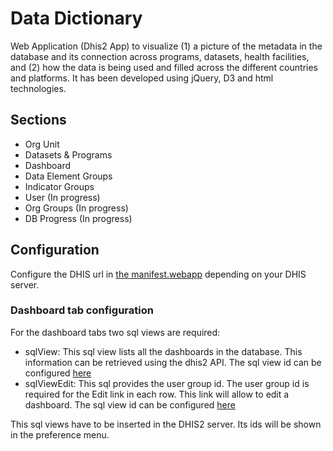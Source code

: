 # Data Dictionary

Web Application (Dhis2 App) to visualize (1) a picture of the metadata in the database and its connection across programs, datasets, health facilities, and (2) how the data is being used and filled across the different countries and platforms. It has been developed using jQuery, D3 and html technologies.

## Sections

* Org Unit
* Datasets & Programs
* Dashboard
* Data Element Groups
* Indicator Groups
* User (In progress)
* Org Groups (In progress)
* DB Progress (In progress)

## Configuration
Configure the DHIS url in [the manifest.webapp](manifest.webapp#L6) depending on your DHIS server.

### Dashboard tab configuration

For the dashboard tabs two sql views are required:
- sqlView: This sql view lists all the dashboards in the database. This information can be retrieved using the dhis2 API. The sql view id can be configured [here](index.html#L98)
- sqlViewEdit: This sql provides the user group id. The user group id is required for the Edit link in each row. This link will allow to edit a dashboard. The sql view id can be configured [here](index.html#L101)

This sql views have to be inserted in the DHIS2 server. Its ids will be shown in the preference menu.
